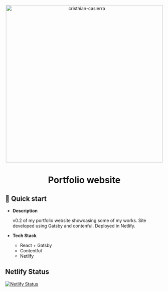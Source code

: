 <p align="center">
  <a href="https://cristhiancasierra.fr">
    <img alt="cristhian-casierra" src="https://cristhiancasierra.fr/static/cristhian-casierra-431b286d29e75c6a69646f16dd8b2954.png" width="500" />
  </a>
</p>
<h1 align="center">
  Portfolio website 
</h1>

## 🚀 Quick start

*  **Description**

    v0.2 of my portfolio website showcasing some of my works. Site developed using Gatsby and contenful. Deployed in Netlify.


*  **Tech Stack**

    + React + Gatsby
    + Contentful
    + Netlify


## Netlify Status


[![Netlify Status](https://api.netlify.com/api/v1/badges/306fc17f-c02c-4caa-8d6a-9addab8fac7a/deploy-status)](https://app.netlify.com/sites/vigilant-cori-ca7a88/deploys)
